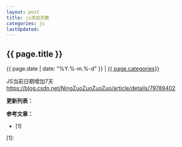 ```yaml
---
layout: post
title: js添加天数
categories: js
lastUpdated:
---
```


## {{ page.title }}

{{ page.date | date: "%Y.%-m.%-d" }} | <a href="/archive#{{ page.categories }}">{{ page.categories}}</a>

JS当前日期增加7天
https://blog.csdn.net/NingZuoZuoZuoZuo/article/details/79789402



**更新列表：**



**参考文章：**

* [1]


[1]: 